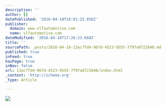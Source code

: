 ```yaml
---
description: ''
author: []
datePublished: '2016-04-18T18:01:25.856Z'
publisher:
  domain: www.vlfautomotive.com
  name: vlfautomotive.com
dateModified: '2016-04-18T17:26:23.668Z'
title: ''
sourcePath: _posts/2016-04-18-13ac7fd4-967d-4523-9555-7f97a8721848.md
published: true
inFeed: true
hasPage: true
inNav: false
url: 13ac7fd4-967d-4523-9555-7f97a8721848/index.html
_context: 'http://schema.org'
_type: Article

---
```

![](http://www.vlfautomotive.com/wp-content/uploads/2016/01/Force-1-Interior-01.jpg)